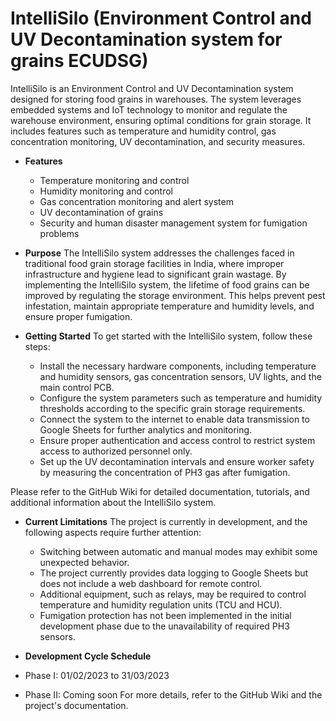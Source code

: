 # IntelliSilo (Environment Control and UV Decontamination system for grains ECUDSG)

IntelliSilo is an Environment Control and UV Decontamination system designed for storing food grains in warehouses. The system leverages embedded systems and IoT technology to monitor and regulate the warehouse environment, ensuring optimal conditions for grain storage. It includes features such as temperature and humidity control, gas concentration monitoring, UV decontamination, and security measures.

- **Features**
  - Temperature monitoring and control
  - Humidity monitoring and control
  - Gas concentration monitoring and alert system
  - UV decontamination of grains
  - Security and human disaster management system for fumigation problems
- **Purpose**
The IntelliSilo system addresses the challenges faced in traditional food grain storage facilities in India, where improper infrastructure and hygiene lead to significant grain wastage. By implementing the IntelliSilo system, the lifetime of food grains can be improved by regulating the storage environment. This helps prevent pest infestation, maintain appropriate temperature and humidity levels, and ensure proper fumigation.

- **Getting Started**
To get started with the IntelliSilo system, follow these steps:

  - Install the necessary hardware components, including temperature and humidity sensors, gas concentration sensors, UV lights, and the main control PCB.
  - Configure the system parameters such as temperature and humidity thresholds according to the specific grain storage requirements.
  - Connect the system to the internet to enable data transmission to Google Sheets for further analytics and monitoring.
  - Ensure proper authentication and access control to restrict system access to authorized personnel only.
  - Set up the UV decontamination intervals and ensure worker safety by measuring the concentration of PH3 gas after fumigation.

Please refer to the GitHub Wiki for detailed documentation, tutorials, and additional information about the IntelliSilo system.

- **Current Limitations**
The project is currently in development, and the following aspects require further attention:

  - Switching between automatic and manual modes may exhibit some unexpected behavior.
  - The project currently provides data logging to Google Sheets but does not include a web dashboard for remote control.
  - Additional equipment, such as relays, may be required to control temperature and humidity regulation units (TCU and HCU).
  - Fumigation protection has not been implemented in the initial development phase due to the unavailability of required PH3 sensors.

 - **Development Cycle Schedule**
  - Phase I: 01/02/2023 to 31/03/2023
  - Phase II: Coming soon
For more details, refer to the GitHub Wiki and the project's documentation.

